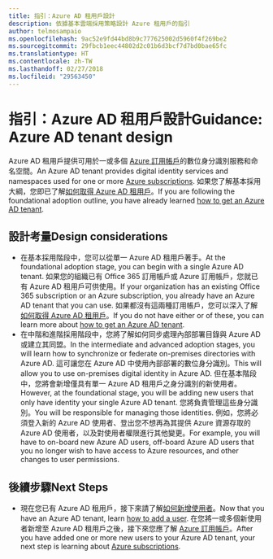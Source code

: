 ```yaml
---
title: 指引：Azure AD 租用戶設計
description: 依據基本雲端採用策略設計 Azure 租用戶的指引
author: telmosampaio
ms.openlocfilehash: 9ac52e9fd44bd8b9c777625002d5960f4f269be2
ms.sourcegitcommit: 29fbcb1eec44802d2c01b6d3bcf7d7bd0bae65fc
ms.translationtype: HT
ms.contentlocale: zh-TW
ms.lasthandoff: 02/27/2018
ms.locfileid: "29563450"
---
```

# <a name="guidance-azure-ad-tenant-design"></a><span data-ttu-id="46168-103">指引：Azure AD 租用戶設計</span><span class="sxs-lookup"><span data-stu-id="46168-103">Guidance: Azure AD tenant design</span></span>

<span data-ttu-id="46168-104">Azure AD 租用戶提供可用於一或多個 [Azure 訂用帳戶](subscription-explainer.md)的數位身分識別服務和命名空間。</span><span class="sxs-lookup"><span data-stu-id="46168-104">An Azure AD tenant provides digital identity services and namespaces used for one or more [Azure subscriptions](subscription-explainer.md).</span></span> <span data-ttu-id="46168-105">如果您了解基本採用大綱，您即已了解[如何取得 Azure AD 租用戶][how-to-get-aad-tenant]。</span><span class="sxs-lookup"><span data-stu-id="46168-105">If you are following the foundational adoption outline, you have already learned [how to get an Azure AD tenant][how-to-get-aad-tenant].</span></span> 

## <a name="design-considerations"></a><span data-ttu-id="46168-106">設計考量</span><span class="sxs-lookup"><span data-stu-id="46168-106">Design considerations</span></span>

- <span data-ttu-id="46168-107">在基本採用階段中，您可以從單一 Azure AD 租用戶著手。</span><span class="sxs-lookup"><span data-stu-id="46168-107">At the foundational adoption stage, you can begin with a single Azure AD tenant.</span></span> <span data-ttu-id="46168-108">如果您的組織已有 Office 365 訂用帳戶或 Azure 訂用帳戶，您就已有 Azure AD 租用戶可供使用。</span><span class="sxs-lookup"><span data-stu-id="46168-108">If your organization has an existing Office 365 subscription or an Azure subscription, you already have an Azure AD tenant that you can use.</span></span> <span data-ttu-id="46168-109">如果都沒有這兩種訂用帳戶，您可以深入了解[如何取得 Azure AD 租用戶][how-to-get-aad-tenant]。</span><span class="sxs-lookup"><span data-stu-id="46168-109">If you do not have either or of these, you can learn more about [how to get an Azure AD tenant][how-to-get-aad-tenant].</span></span> 
- <span data-ttu-id="46168-110">在中階和進階採用階段中，您將了解如何同步處理內部部署目錄與 Azure AD 或建立其同盟。</span><span class="sxs-lookup"><span data-stu-id="46168-110">In the intermediate and advanced adoption stages, you will learn how to synchronize or federate on-premises directories with Azure AD.</span></span> <span data-ttu-id="46168-111">這可讓您在 Azure AD 中使用內部部署的數位身分識別。</span><span class="sxs-lookup"><span data-stu-id="46168-111">This will allow you to use on-premises digital identity in Azure AD.</span></span> <span data-ttu-id="46168-112">但在基本階段中，您將會新增僅具有單一 Azure AD 租用戶之身分識別的新使用者。</span><span class="sxs-lookup"><span data-stu-id="46168-112">However, at the foundational stage, you will be adding new users that only have identity your single Azure AD tenant.</span></span> <span data-ttu-id="46168-113">您將負責管理這些身分識別。</span><span class="sxs-lookup"><span data-stu-id="46168-113">You will be responsible for managing those identities.</span></span> <span data-ttu-id="46168-114">例如，您將必須登入新的 Azure AD 使用者、登出您不想再為其提供 Azure 資源存取的 Azure AD 使用者，以及對使用者權限進行其他變更。</span><span class="sxs-lookup"><span data-stu-id="46168-114">For example, you will have to on-board new Azure AD users, off-board Azure AD users that you no longer wish to have access to Azure resources, and other changes to user permissions.</span></span>

## <a name="next-steps"></a><span data-ttu-id="46168-115">後續步驟</span><span class="sxs-lookup"><span data-stu-id="46168-115">Next Steps</span></span>

* <span data-ttu-id="46168-116">現在您已有 Azure AD 租用戶，接下來請了解[如何新增使用者][azure-ad-add-user]。</span><span class="sxs-lookup"><span data-stu-id="46168-116">Now that you have an Azure AD tenant, learn [how to add a user][azure-ad-add-user].</span></span> <span data-ttu-id="46168-117">在您將一或多個新使用者新增至 Azure AD 租用戶之後，接下來您應了解 [Azure 訂用帳戶](subscription-explainer.md)。</span><span class="sxs-lookup"><span data-stu-id="46168-117">After you have added one or more new users to your Azure AD tenant, your next step is learning about [Azure subscriptions](subscription-explainer.md).</span></span>

<!-- Links -->

[azure-ad-add-user]: /azure/active-directory/add-users-azure-active-directory?toc=/azure/architecture/cloud-adoption-guide/toc.json
[docs-manage-azure-ad]: /azure/active-directory/active-directory-administer?toc=/azure/architecture/cloud-adoption-guide/toc.json
[docs-tenant]: /azure/active-directory/develop/active-directory-howto-tenant?toc=/azure/architecture/cloud-adoption-guide/toc.json
[docs-associate-subscription]: /azure/active-directory/active-directory-how-subscriptions-associated-directory?toc=/azure/architecture/cloud-adoption-guide/toc.json
[how-to-get-aad-tenant]: /azure/active-directory/develop/active-directory-howto-tenant?toc=/azure/architecture/cloud-adoption-guide/toc.json
